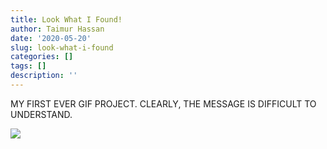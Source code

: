 ```yaml
---
title: Look What I Found!
author: Taimur Hassan
date: '2020-05-20'
slug: look-what-i-found
categories: []
tags: []
description: ''
---
```

MY FIRST EVER GIF PROJECT. 
CLEARLY, THE MESSAGE IS DIFFICULT TO UNDERSTAND.

![](https://media.giphy.com/media/MasCt90qhwoLMP4jWO/giphy.gif)
